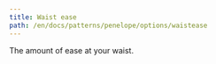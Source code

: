 ```yaml
---
title: Waist ease
path: /en/docs/patterns/penelope/options/waistease
---
```


The amount of ease at your waist.